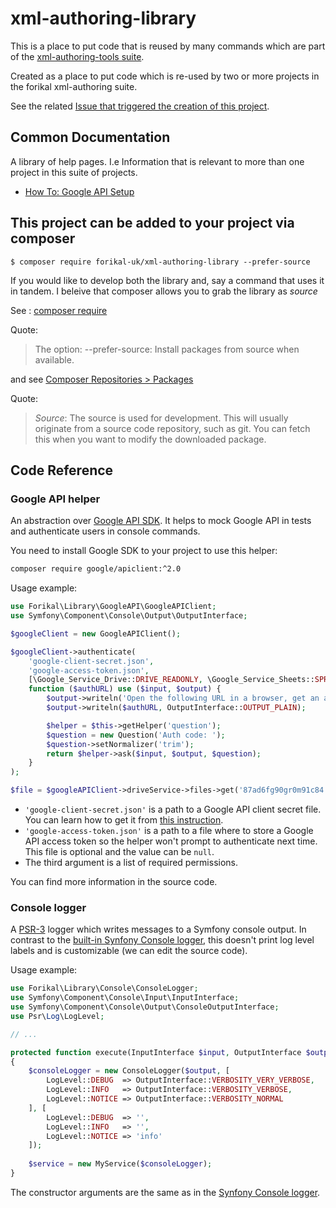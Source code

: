 # xml-authoring-library

This is a place to put code that is reused by many commands which are part of the [xml-authoring-tools suite](https://github.com/forikal-uk/xml-authoring-tools).

Created as a place to put code which is re-used by two or more projects in the forikal xml-authoring suite.

See the related [Issue that triggered the creation of this project](https://github.com/forikal-uk/xml-authoring-tools/issues/3).

## Common Documentation

A library of help pages. I.e Information that is relevant to more than one project in this suite of projects.

- [How To: Google API Setup](https://github.com/forikal-uk/xml-authoring-library/blob/master/HowTo-GoogleAPISetup.md)

## This project can be added to your project via composer

```
$ composer require forikal-uk/xml-authoring-library --prefer-source
```

If you would like to develop both the library and, say a command that uses it in tandem. I beleive that composer allows you to grab the library as *source*

See : [composer require](https://getcomposer.org/doc/03-cli.md#require)

Quote:
> The option:
> --prefer-source: Install packages from source when available.

and see [Composer Repositories > Packages](https://getcomposer.org/doc/05-repositories.md#package)

Quote:
> *Source*: The source is used for development. This will usually originate from a source code repository, such as git. You can fetch this when you want to modify the downloaded package.

## Code Reference

### Google API helper

An abstraction over [Google API SDK](https://github.com/google/google-api-php-client).
It helps to mock Google API in tests and authenticate users in console commands.

You need to install Google SDK to your project to use this helper:

```bash
composer require google/apiclient:^2.0
```

Usage example:

```php
use Forikal\Library\GoogleAPI\GoogleAPIClient;
use Symfony\Component\Console\Output\OutputInterface;

$googleClient = new GoogleAPIClient();

$googleClient->authenticate(
    'google-client-secret.json',
    'google-access-token.json',
    [\Google_Service_Drive::DRIVE_READONLY, \Google_Service_Sheets::SPREADSHEETS_READONLY],
    function ($authURL) use ($input, $output) {
        $output->writeln('Open the following URL in a browser, get an auth code and paste it below:');
        $output->writeln($authURL, OutputInterface::OUTPUT_PLAIN);

        $helper = $this->getHelper('question');
        $question = new Question('Auth code: ');
        $question->setNormalizer('trim');
        return $helper->ask($input, $output, $question);
    }
);

$file = $googleAPIClient->driveService->files->get('87ad6fg90gr0m91c84');
```

* `'google-client-secret.json'` is a path to a Google API client secret file. You can learn how to get it from [this instruction](HowTo-GoogleAPISetup.md).
* `'google-access-token.json'` is a path to a file where to store a Google API access token so the helper won't prompt to authenticate next time. This file is optional and the value can be `null`.
* The third argument is a list of required permissions.

You can find more information in the source code. 

### Console logger

A [PSR-3](https://github.com/php-fig/log) logger which writes messages to a Symfony console output.
In contrast to the [built-in Synfony Console logger](https://symfony.com/doc/3.4/components/console/logger.html), this doesn't print log level labels and is customizable (we can edit the source code).

Usage example:

```php
use Forikal\Library\Console\ConsoleLogger;
use Symfony\Component\Console\Input\InputInterface;
use Symfony\Component\Console\Output\ConsoleOutputInterface;
use Psr\Log\LogLevel;

// ...

protected function execute(InputInterface $input, OutputInterface $output)
{
    $consoleLogger = new ConsoleLogger($output, [
        LogLevel::DEBUG  => OutputInterface::VERBOSITY_VERY_VERBOSE,
        LogLevel::INFO   => OutputInterface::VERBOSITY_VERBOSE,
        LogLevel::NOTICE => OutputInterface::VERBOSITY_NORMAL
    ], [
        LogLevel::DEBUG  => '',
        LogLevel::INFO   => '',
        LogLevel::NOTICE => 'info'
    ]);
    
    $service = new MyService($consoleLogger);
}
```

The constructor arguments are the same as in the [Synfony Console logger](https://symfony.com/doc/3.4/components/console/logger.html).
